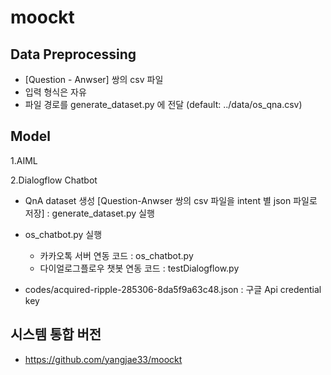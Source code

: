 # moockt

## Data Preprocessing
- [Question - Anwser] 쌍의 csv 파일
- 입력 형식은 자유
- 파일 경로를 generate_dataset.py 에 전달 (default: ../data/os_qna.csv)

## Model
  1.AIML
  
  2.Dialogflow Chatbot
   - QnA dataset 생성 [Question-Anwser 쌍의 csv 파일을 intent 별 json 파일로 저장] : generate_dataset.py 실행
   - os_chatbot.py 실행 
  
       - 카카오톡 서버 연동 코드 : os_chatbot.py
       - 다이얼로그플로우 챗봇 연동 코드 : testDialogflow.py 
    
   - codes/acquired-ripple-285306-8da5f9a63c48.json : 구글 Api credential key
  
 

## 시스템 통합 버전
- https://github.com/yangjae33/moockt



